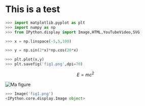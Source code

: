 # This is a test

```python
>>> import matplotlib.pyplot as plt
>>> import numpy as np
>>> from IPython.display import Image,HTML,YouTubeVideo,SVG
```

```python
>>> x = np.linspace(-5,5,100)
```

```python
>>> y = np.sin(2*x)*np.cos(20*x)
```

```python
>>> plt.plot(x,y)
>>> plt.savefig('fig1.png',dpi=70)
```

$$E=m c^{2}$$

![Ma figure](fig1.png)

```python
>>> Image('fig1.png')
<IPython.core.display.Image object>
```

```python

```
